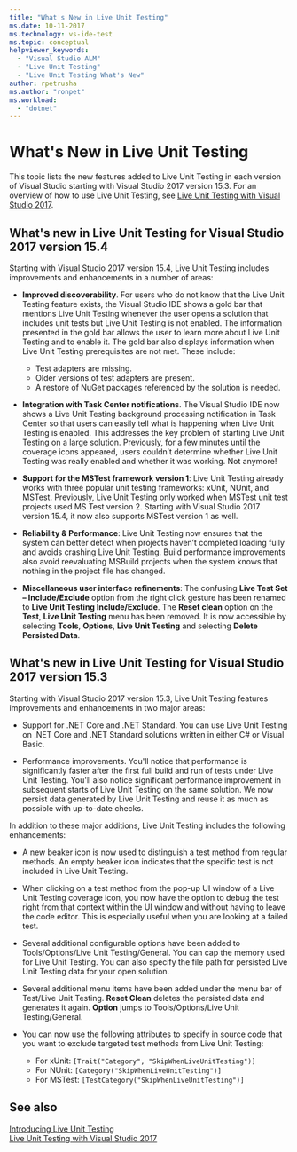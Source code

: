 ```yaml
---
title: "What's New in Live Unit Testing"
ms.date: 10-11-2017
ms.technology: vs-ide-test
ms.topic: conceptual
helpviewer_keywords: 
  - "Visual Studio ALM"
  - "Live Unit Testing"
  - "Live Unit Testing What's New"
author: rpetrusha
ms.author: "ronpet"
ms.workload: 
  - "dotnet"
---
```

# What's New in Live Unit Testing

This topic lists the new features added to Live Unit Testing in each version of Visual Studio starting with Visual Studio 2017 version 15.3. For an overview of how to use Live Unit Testing, see [Live Unit Testing with Visual Studio 2017](live-unit-testing.md).

## What's new in Live Unit Testing for Visual Studio 2017 version 15.4

Starting with Visual Studio 2017 version 15.4, Live Unit Testing includes improvements and enhancements in a number of areas:

- **Improved discoverability**. For users who do not know that the Live Unit Testing feature exists, the Visual Studio IDE shows a gold bar that mentions Live Unit Testing whenever the user opens a solution that includes unit tests but Live Unit Testing is not enabled. The information presented in the gold bar allows the user to learn more about Live Unit Testing and to enable it. The gold bar also displays information when Live Unit Testing prerequisites are not met. These include:

   - Test adapters are missing.
   - Older versions of test adapters are present.
   - A restore of NuGet packages referenced by the solution is needed. 

- **Integration with Task Center notifications**. The Visual Studio IDE now shows a Live Unit Testing background processing notification in Task Center so that users can easily tell what is happening when Live Unit Testing is enabled. This addresses the key problem of starting Live Unit Testing on a large solution. Previously, for a few minutes until the coverage icons appeared, users couldn’t determine whether Live Unit Testing was really enabled and whether it was working. Not anymore!

- **Support for the MSTest framework version 1**: Live Unit Testing already works with three popular unit testing frameworks: xUnit, NUnit, and MSTest. Previously, Live Unit Testing only worked when MSTest unit test projects used MS Test version 2. Starting with Visual Studio 2017 version 15.4, it now also supports MSTest version 1 as well. 

- **Reliability & Performance**: Live Unit Testing now ensures that the system can better detect when projects haven’t completed loading fully and avoids crashing Live Unit Testing. Build performance improvements also avoid reevaluating MSBuild projects when the system knows that nothing in the project file has changed.  

- **Miscellaneous user interface refinements**:  The confusing **Live Test Set – Include/Exclude** option from the right click gesture has been renamed to **Live Unit Testing Include/Exclude**. The **Reset clean** option on the **Test**, **Live Unit Testing** menu has been removed. It is now accessible by selecting **Tools**, **Options**, **Live Unit Testing** and selecting **Delete Persisted Data**.

## What's new in Live Unit Testing for Visual Studio 2017 version 15.3

Starting with Visual Studio 2017 version 15.3, Live Unit Testing features improvements and enhancements in two major areas:

- Support for .NET Core and .NET Standard. You can use Live Unit Testing on .NET Core and .NET Standard solutions written in either C# or Visual Basic.
 
-  Performance improvements. You'll notice that performance is significantly faster after the first full build and run of tests under Live Unit Testing. You'll also notice significant performance improvement in subsequent starts of Live Unit Testing on the same solution. We now persist data generated by Live Unit Testing and reuse it as much as possible with up-to-date checks. 
 
In addition to these major additions, Live Unit Testing includes the following enhancements: 

- A new beaker icon is now used to distinguish a test method from regular methods. An empty beaker icon indicates that the specific test is not included in Live Unit Testing. 

- When clicking on a test method from the pop-up UI window of a Live Unit Testing coverage icon, you now have the option to debug the test right from that context within the UI window and without having to leave the code editor. This is especially useful when you are looking at a failed test.  

- Several additional configurable options have been added to Tools/Options/Live Unit Testing/General. You can cap the memory used for Live Unit Testing. You can also specify the file path for persisted Live Unit Testing data for your open solution. 

- Several additional menu items have been added under the menu bar of Test/Live Unit Testing. **Reset Clean** deletes the persisted data and generates it again. **Option** jumps to Tools/Options/Live Unit Testing/General.
  
- You can now use the following attributes to specify in source code that you want to exclude targeted test methods from Live Unit Testing:
   - For xUnit: `[Trait("Category", "SkipWhenLiveUnitTesting")]`
   - For NUnit: `[Category("SkipWhenLiveUnitTesting")]`
   - For MSTest: `[TestCategory("SkipWhenLiveUnitTesting")]`

## See also
[Introducing Live Unit Testing](live-unit-testing-intro.md)   
[Live Unit Testing with Visual Studio 2017](live-unit-testing.md)

